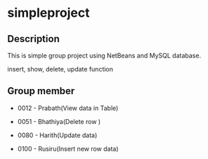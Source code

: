 # simpleproject

## Description
This is simple group project using NetBeans and MySQL database.

insert, show, delete, update function

## Group member

* 0012 - Prabath(View data in Table)

* 0051 - Bhathiya(Delete row )

* 0080 - Harith(Update data)

* 0100 - Rusiru(Insert new row data)
